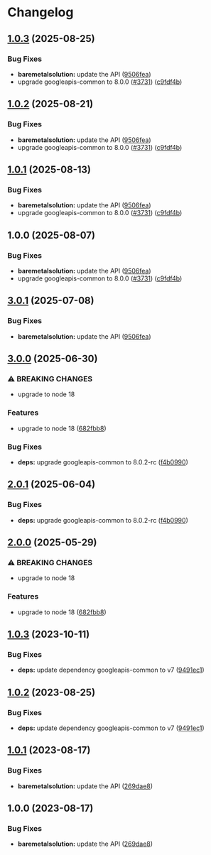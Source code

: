# Changelog

## [1.0.3](https://github.com/googleapis/google-api-nodejs-client/compare/baremetalsolution-v1.0.2...baremetalsolution-v1.0.3) (2025-08-25)


### Bug Fixes

* **baremetalsolution:** update the API ([9506fea](https://github.com/googleapis/google-api-nodejs-client/commit/9506fead56e70cd5cb835de5d894f3e8ed7391d3))
* upgrade googleapis-common to 8.0.0  ([#3731](https://github.com/googleapis/google-api-nodejs-client/issues/3731)) ([c9fdf4b](https://github.com/googleapis/google-api-nodejs-client/commit/c9fdf4b34d6c9bcf608eee35dd281d4680be9797))

## [1.0.2](https://github.com/googleapis/google-api-nodejs-client/compare/baremetalsolution-v1.0.1...baremetalsolution-v1.0.2) (2025-08-21)


### Bug Fixes

* **baremetalsolution:** update the API ([9506fea](https://github.com/googleapis/google-api-nodejs-client/commit/9506fead56e70cd5cb835de5d894f3e8ed7391d3))
* upgrade googleapis-common to 8.0.0  ([#3731](https://github.com/googleapis/google-api-nodejs-client/issues/3731)) ([c9fdf4b](https://github.com/googleapis/google-api-nodejs-client/commit/c9fdf4b34d6c9bcf608eee35dd281d4680be9797))

## [1.0.1](https://github.com/googleapis/google-api-nodejs-client/compare/baremetalsolution-v1.0.0...baremetalsolution-v1.0.1) (2025-08-13)


### Bug Fixes

* **baremetalsolution:** update the API ([9506fea](https://github.com/googleapis/google-api-nodejs-client/commit/9506fead56e70cd5cb835de5d894f3e8ed7391d3))
* upgrade googleapis-common to 8.0.0  ([#3731](https://github.com/googleapis/google-api-nodejs-client/issues/3731)) ([c9fdf4b](https://github.com/googleapis/google-api-nodejs-client/commit/c9fdf4b34d6c9bcf608eee35dd281d4680be9797))

## 1.0.0 (2025-08-07)


### Bug Fixes

* **baremetalsolution:** update the API ([9506fea](https://github.com/googleapis/google-api-nodejs-client/commit/9506fead56e70cd5cb835de5d894f3e8ed7391d3))
* upgrade googleapis-common to 8.0.0  ([#3731](https://github.com/googleapis/google-api-nodejs-client/issues/3731)) ([c9fdf4b](https://github.com/googleapis/google-api-nodejs-client/commit/c9fdf4b34d6c9bcf608eee35dd281d4680be9797))

## [3.0.1](https://github.com/googleapis/google-api-nodejs-client/compare/baremetalsolution-v3.0.0...baremetalsolution-v3.0.1) (2025-07-08)


### Bug Fixes

* **baremetalsolution:** update the API ([9506fea](https://github.com/googleapis/google-api-nodejs-client/commit/9506fead56e70cd5cb835de5d894f3e8ed7391d3))

## [3.0.0](https://github.com/googleapis/google-api-nodejs-client/compare/baremetalsolution-v2.0.1...baremetalsolution-v3.0.0) (2025-06-30)


### ⚠ BREAKING CHANGES

* upgrade to node 18

### Features

* upgrade to node 18 ([682fbb8](https://github.com/googleapis/google-api-nodejs-client/commit/682fbb869189ae92b3e9a194d37d0548af0c1f92))


### Bug Fixes

* **deps:** upgrade googleapis-common to 8.0.2-rc ([f4b0990](https://github.com/googleapis/google-api-nodejs-client/commit/f4b099071040cfbcfe4a2e7d487d45ee93b369e0))

## [2.0.1](https://github.com/googleapis/google-api-nodejs-client/compare/baremetalsolution-v2.0.0...baremetalsolution-v2.0.1) (2025-06-04)


### Bug Fixes

* **deps:** upgrade googleapis-common to 8.0.2-rc ([f4b0990](https://github.com/googleapis/google-api-nodejs-client/commit/f4b099071040cfbcfe4a2e7d487d45ee93b369e0))

## [2.0.0](https://github.com/googleapis/google-api-nodejs-client/compare/baremetalsolution-v1.0.3...baremetalsolution-v2.0.0) (2025-05-29)


### ⚠ BREAKING CHANGES

* upgrade to node 18

### Features

* upgrade to node 18 ([682fbb8](https://github.com/googleapis/google-api-nodejs-client/commit/682fbb869189ae92b3e9a194d37d0548af0c1f92))

## [1.0.3](https://github.com/googleapis/google-api-nodejs-client/compare/baremetalsolution-v1.0.2...baremetalsolution-v1.0.3) (2023-10-11)


### Bug Fixes

* **deps:** update dependency googleapis-common to v7 ([9491ec1](https://github.com/googleapis/google-api-nodejs-client/commit/9491ec1cdc3c413e7d73edcfcd59cf5c28a7c855))

## [1.0.2](https://github.com/googleapis/google-api-nodejs-client/compare/baremetalsolution-v1.0.1...baremetalsolution-v1.0.2) (2023-08-25)


### Bug Fixes

* **deps:** update dependency googleapis-common to v7 ([9491ec1](https://github.com/googleapis/google-api-nodejs-client/commit/9491ec1cdc3c413e7d73edcfcd59cf5c28a7c855))

## [1.0.1](https://github.com/googleapis/google-api-nodejs-client/compare/baremetalsolution-v1.0.0...baremetalsolution-v1.0.1) (2023-08-17)


### Bug Fixes

* **baremetalsolution:** update the API ([269dae8](https://github.com/googleapis/google-api-nodejs-client/commit/269dae821f99d2ed5ea20b21ed9b58a20adabce1))

## 1.0.0 (2023-08-17)


### Bug Fixes

* **baremetalsolution:** update the API ([269dae8](https://github.com/googleapis/google-api-nodejs-client/commit/269dae821f99d2ed5ea20b21ed9b58a20adabce1))
